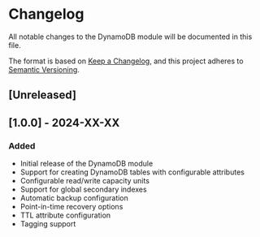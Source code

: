 # Changelog

All notable changes to the DynamoDB module will be documented in this file.

The format is based on [Keep a Changelog](https://keepachangelog.com/en/1.0.0/),
and this project adheres to [Semantic Versioning](https://semver.org/spec/v2.0.0.html).

## [Unreleased]

## [1.0.0] - 2024-XX-XX

### Added
- Initial release of the DynamoDB module
- Support for creating DynamoDB tables with configurable attributes
- Configurable read/write capacity units
- Support for global secondary indexes
- Automatic backup configuration
- Point-in-time recovery options
- TTL attribute configuration
- Tagging support